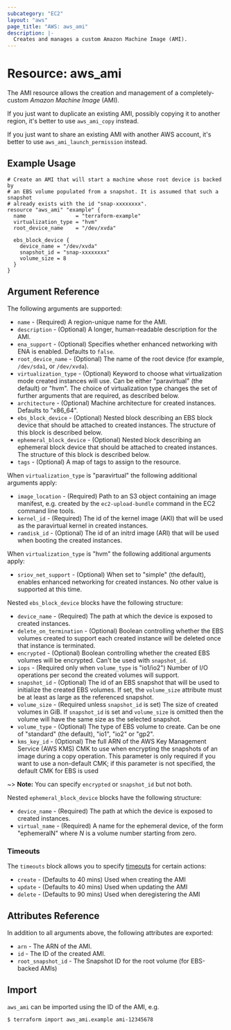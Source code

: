 ```yaml
---
subcategory: "EC2"
layout: "aws"
page_title: "AWS: aws_ami"
description: |-
  Creates and manages a custom Amazon Machine Image (AMI).
---
```


# Resource: aws_ami

The AMI resource allows the creation and management of a completely-custom
*Amazon Machine Image* (AMI).

If you just want to duplicate an existing AMI, possibly copying it to another
region, it's better to use `aws_ami_copy` instead.

If you just want to share an existing AMI with another AWS account,
it's better to use `aws_ami_launch_permission` instead.

## Example Usage

```hcl
# Create an AMI that will start a machine whose root device is backed by
# an EBS volume populated from a snapshot. It is assumed that such a snapshot
# already exists with the id "snap-xxxxxxxx".
resource "aws_ami" "example" {
  name                = "terraform-example"
  virtualization_type = "hvm"
  root_device_name    = "/dev/xvda"

  ebs_block_device {
    device_name = "/dev/xvda"
    snapshot_id = "snap-xxxxxxxx"
    volume_size = 8
  }
}
```

## Argument Reference

The following arguments are supported:

* `name` - (Required) A region-unique name for the AMI.
* `description` - (Optional) A longer, human-readable description for the AMI.
* `ena_support` - (Optional) Specifies whether enhanced networking with ENA is enabled. Defaults to `false`.
* `root_device_name` - (Optional) The name of the root device (for example, `/dev/sda1`, or `/dev/xvda`).
* `virtualization_type` - (Optional) Keyword to choose what virtualization mode created instances
  will use. Can be either "paravirtual" (the default) or "hvm". The choice of virtualization type
  changes the set of further arguments that are required, as described below.
* `architecture` - (Optional) Machine architecture for created instances. Defaults to "x86_64".
* `ebs_block_device` - (Optional) Nested block describing an EBS block device that should be
  attached to created instances. The structure of this block is described below.
* `ephemeral_block_device` - (Optional) Nested block describing an ephemeral block device that
  should be attached to created instances. The structure of this block is described below.
* `tags` - (Optional) A map of tags to assign to the resource.

When `virtualization_type` is "paravirtual" the following additional arguments apply:

* `image_location` - (Required) Path to an S3 object containing an image manifest, e.g. created
  by the `ec2-upload-bundle` command in the EC2 command line tools.
* `kernel_id` - (Required) The id of the kernel image (AKI) that will be used as the paravirtual
  kernel in created instances.
* `ramdisk_id` - (Optional) The id of an initrd image (ARI) that will be used when booting the
  created instances.

When `virtualization_type` is "hvm" the following additional arguments apply:

* `sriov_net_support` - (Optional) When set to "simple" (the default), enables enhanced networking
  for created instances. No other value is supported at this time.

Nested `ebs_block_device` blocks have the following structure:

* `device_name` - (Required) The path at which the device is exposed to created instances.
* `delete_on_termination` - (Optional) Boolean controlling whether the EBS volumes created to
  support each created instance will be deleted once that instance is terminated.
* `encrypted` - (Optional) Boolean controlling whether the created EBS volumes will be encrypted. Can't be used with `snapshot_id`.
* `iops` - (Required only when `volume_type` is "io1/io2") Number of I/O operations per second the
  created volumes will support.
* `snapshot_id` - (Optional) The id of an EBS snapshot that will be used to initialize the created
  EBS volumes. If set, the `volume_size` attribute must be at least as large as the referenced
  snapshot.
* `volume_size` - (Required unless `snapshot_id` is set) The size of created volumes in GiB.
  If `snapshot_id` is set and `volume_size` is omitted then the volume will have the same size
  as the selected snapshot.
* `volume_type` - (Optional) The type of EBS volume to create. Can be one of "standard" (the
  default), "io1", "io2" or "gp2".
* `kms_key_id` - (Optional) The full ARN of the AWS Key Management Service (AWS KMS) CMK to use when encrypting the snapshots of
an image during a copy operation. This parameter is only required if you want to use a non-default CMK;
if this parameter is not specified, the default CMK for EBS is used

~> **Note:** You can specify `encrypted` or `snapshot_id` but not both.

Nested `ephemeral_block_device` blocks have the following structure:

* `device_name` - (Required) The path at which the device is exposed to created instances.
* `virtual_name` - (Required) A name for the ephemeral device, of the form "ephemeralN" where
  *N* is a volume number starting from zero.

### Timeouts

The `timeouts` block allows you to specify [timeouts](https://www.terraform.io/docs/configuration/resources.html#timeouts) for certain actions:

* `create` - (Defaults to 40 mins) Used when creating the AMI
* `update` - (Defaults to 40 mins) Used when updating the AMI
* `delete` - (Defaults to 90 mins) Used when deregistering the AMI

## Attributes Reference

In addition to all arguments above, the following attributes are exported:

* `arn` - The ARN of the AMI.
* `id` - The ID of the created AMI.
* `root_snapshot_id` - The Snapshot ID for the root volume (for EBS-backed AMIs)

## Import

`aws_ami` can be imported using the ID of the AMI, e.g.

```
$ terraform import aws_ami.example ami-12345678
```
